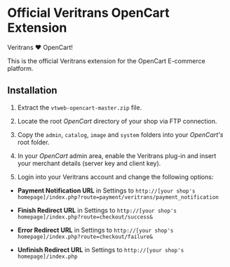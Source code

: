 Official Veritrans OpenCart Extension
===================================

Veritrans :heart: OpenCart!

This is the official Veritrans extension for the OpenCart E-commerce platform.

## Installation

1. Extract the `vtweb-opencart-master.zip` file.

2. Locate the root _OpenCart_ directory of your shop via FTP connection.

3. Copy the `admin`, `catalog`, `image` and `system` folders into your _OpenCart's_ root folder.

5. In your _OpenCart_ admin area, enable the Veritrans plug-in and insert your merchant details (server key and client key).

6. Login into your Veritrans account and change the following options: 
   
  * **Payment Notification URL** in Settings to `http://[your shop's homepage]/index.php?route=payment/veritrans/payment_notification`

  * **Finish Redirect URL** in Settings to `http://[your shop's homepage]/index.php?route=checkout/success&`

  * **Error Redirect URL** in Settings to `http://[your shop's homepage]/index.php?route=checkout/failure&`

  * **Unfinish Redirect URL** in Settings to `http://[your shop's homepage]/index.php`

